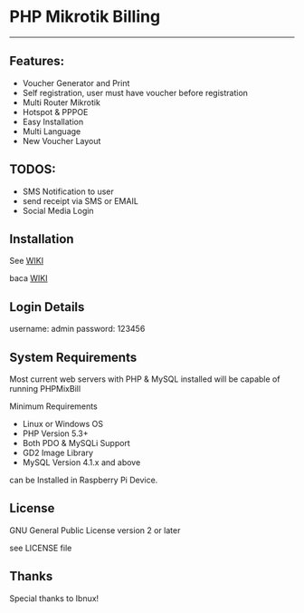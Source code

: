 # PHP Mikrotik Billing 
----
Features:
----
- Voucher Generator and Print
- Self registration, user must have voucher before registration
- Multi Router Mikrotik
- Hotspot & PPPOE
- Easy Installation
- Multi Language
- New Voucher Layout

TODOS:
----

- SMS Notification to user
- send receipt via SMS or EMAIL
- Social Media Login

Installation
----
See [WIKI](https://github.com/ibnux/phpmixbill/wiki/Instalation)

baca [WIKI](https://github.com/ibnux/phpmixbill/wiki/Instalation)

Login Details
----
username: admin
password: 123456

System Requirements
----
Most current web servers with PHP & MySQL installed will be capable of running PHPMixBill

Minimum Requirements
- Linux or Windows OS
- PHP Version 5.3+
- Both PDO & MySQLi Support
- GD2 Image Library
- MySQL Version 4.1.x and above

can be Installed in Raspberry Pi Device.

License
----

GNU General Public License version 2 or later

see LICENSE file

Thanks
----

Special thanks to Ibnux!
